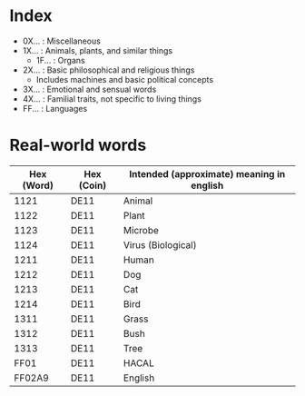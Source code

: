 # Index

* 0X... : Miscellaneous
* 1X... : Animals, plants, and similar things
  * 1F... : Organs
* 2X... : Basic philosophical and religious things
  * Includes machines and basic political concepts
* 3X... : Emotional and sensual words
* 4X... : Familial traits, not specific to living things
* FF... : Languages

# Real-world words

Hex (Word) | Hex (Coin)                              | Intended (approximate) meaning in english
---------- | --------------------------------------- | --------------------------------------------------------------------
1121       | DE11                                    | Animal
1122       | DE11                                    | Plant
1123       | DE11                                    | Microbe
1124       | DE11                                    | Virus (Biological)
1211       | DE11                                    | Human
1212       | DE11                                    | Dog
1213       | DE11                                    | Cat
1214       | DE11                                    | Bird
1311       | DE11                                    | Grass
1312       | DE11                                    | Bush
1313       | DE11                                    | Tree
FF01       | DE11                                    | HACAL
FF02A9     | DE11                                    | English
